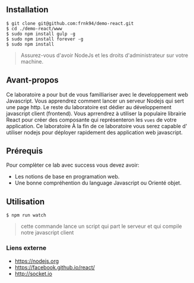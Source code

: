 ## Installation
```
$ git clone git@github.com:frnk94/demo-react.git
$ cd ./demo-react/www
$ sudo npm install gulp -g
$ sudo npm install forever -g
$ sudo npm install
```
> Assurez-vous d'avoir NodeJs et les droits d'administrateur sur votre machine.

## Avant-propos
Ce laboratoire a pour but de vous familliariser avec le developpement web Javascript. Vous apprendrez comment lancer un serveur Nodejs qui sert une page http. Le reste du laboratoire est dédier au développement javascript client (frontend). Vous aprrendrez à utiliser la populaire librairie React pour créer des composante qui représenteron les `vues` de votre application. Ce laboratoire À la fin de ce laboratoire vous serez capable d' utiliser nodejs pour déployer rapidement des application web javascript.

## Prérequis
Pour complèter ce lab avec success vous devez avoir:
+ Les notions de base en programation web.
+ Une bonne compréhention du language Javascript ou Orienté objet.

## Utilisation
`$ npm run watch `
> cette commande lance un script qui part le serveur et qui compile notre javascript client

### Liens externe
+ https://nodejs.org
+ https://facebook.github.io/react/
+ http://socket.io
